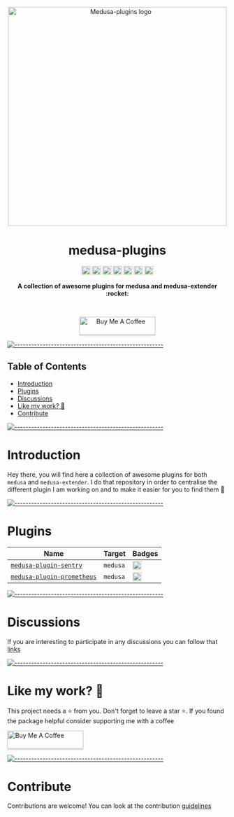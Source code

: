 <p align="center">
  <img src="https://github.com/adrien2p/medusa-plugins/blob/assets/assets/medua-plugins-logo.png?raw=true" alt="Medusa-plugins logo" width="500" height="auto" />
</p>
<h1 align="center">medusa-plugins</h1>

<p align="center">
<a href="https://github.com/adrien2p/medusa-plugins/graphs/contributors"><img alt="Contributors" src="https://img.shields.io/github/contributors/adrien2p/medusa-plugins.svg" height="20"/></a>
<a href="https://github.com/adrien2p/awesome-medusajs"><img alt="Awesome medusajs" src="https://awesome.re/badge.svg" height="20"/></a>
<a href="https://discord.gg/xpCwq3Kfn8"><img alt="Discord" src="https://img.shields.io/badge/chat-on%20discord-7289DA.svg" height="20"/></a>
<a href="https://github.com/adrien2p/medusa-plugins/commits/main"><img alt="Activity" src="https://img.shields.io/github/commit-activity/m/adrien2p/medusa-plugins?style=flat" height="20"/></a>
<a href="https://github.com/adrien2p/medusa-plugins/issues"><img alt="Issues" src="https://img.shields.io/github/issues/adrien2p/medusa-plugins?style=flat" height="20"/></a>
<a href="https://github.com/adrien2p/medusa-plugins/blob/main/LICENSE"><img alt="Licence" src="https://img.shields.io/github/license/adrien2p/medusa-plugins?style=flat" height="20"/></a>
<a href="https://github.com/adrien2p/medusa-plugins/blob/main/CONTRIBUTING.md"><img alt="Contributing" src="https://img.shields.io/badge/PRs-welcome-brightgreen.svg?style=flat" height="20"/></a>
	</p>

<p align="center">
  <b>A collection of awesome plugins for medusa and medusa-extender :rocket:</b></br>
</p>

<br />


<p align="center">
    <a href="https://www.buymeacoffee.com/adriendeperetti" target="_blank"><img src="https://www.buymeacoffee.com/assets/img/custom_images/orange_img.png" alt="Buy Me A Coffee" style="height: 41px !important;width: 174px !important;box-shadow: 0px 3px 2px 0px rgba(190, 190, 190, 0.5) !important;-webkit-box-shadow: 0px 3px 2px 0px rgba(190, 190, 190, 0.5) !important;" ></a>
</p>


[![-----------------------------------------------------](https://raw.githubusercontent.com/andreasbm/readme/master/assets/lines/cloudy.png)](#table-of-contents)

## Table of Contents

* [Introduction](#introduction)
* [Plugins](#plugins)
* [Discussions](#discussions)
* [Like my work? :heartbeat:](#like-my-work-heartbeat)
* [Contribute](#contribute)

[![-----------------------------------------------------](https://raw.githubusercontent.com/andreasbm/readme/master/assets/lines/cloudy.png)](#introduction)

# Introduction

Hey there, you will find here a collection of awesome plugins for both `medusa` and `medusa-extender`.
I do that repository in order to centralise the different plugin I am working on and to 
make it easier for you to find them :rocket:

[![-----------------------------------------------------](https://raw.githubusercontent.com/andreasbm/readme/master/assets/lines/cloudy.png)](#plugins)

# Plugins

| Name                                                                                                             | Target        | Badges                                                                                                                                                                                                                                                                                                                                                    |
|------------------------------------------------------------------------------------------------------------------|---------------|-----------------------------------------------------------------------------------------------------------------------------------------------------------------------------------------------------------------------------------------------------------------------------------------------------------------------------------------------------------|
| [`medusa-plugin-sentry`](https://github.com/adrien2p/medusa-plugins/tree/main/packages/medusa-plugin-sentry)     | `medusa`      | <a href="https://www.npmjs.com/package/medusa-plugin-sentry"><img alt="NPM Version" src="https://img.shields.io/npm/v/medusa-plugin-sentry.svg" height="20"/></a> |
| [`medusa-plugin-prometheus`](https://github.com/adrien2p/medusa-plugins/tree/main/packages/medusa-plugin-prometheus) | `medusa`      | <a href="https://www.npmjs.com/package/medusa-plugin-prometheus"><img alt="NPM Version" src="https://img.shields.io/npm/v/medusa-plugin-prometheus.svg" height="20"/></a> |

[![-----------------------------------------------------](https://raw.githubusercontent.com/andreasbm/readme/master/assets/lines/cloudy.png)](#discussions)

# Discussions

If you are interesting to participate in any discussions you can follow that [links](https://github.com/adrien2p/medusa-plugins/discussions)

[![-----------------------------------------------------](https://raw.githubusercontent.com/andreasbm/readme/master/assets/lines/cloudy.png)](#like-my-work-heartbeat)

# Like my work? :heartbeat:

This project needs a :star: from you. Don't forget to leave a star :star:.
If you found the package helpful consider supporting me with a coffee

<a href="https://www.buymeacoffee.com/adriendeperetti" target="_blank"><img src="https://www.buymeacoffee.com/assets/img/custom_images/orange_img.png" alt="Buy Me A Coffee" style="height: 41px !important;width: 174px !important;box-shadow: 0px 3px 2px 0px rgba(190, 190, 190, 0.5) !important;-webkit-box-shadow: 0px 3px 2px 0px rgba(190, 190, 190, 0.5) !important;" ></a>

[![-----------------------------------------------------](https://raw.githubusercontent.com/andreasbm/readme/master/assets/lines/cloudy.png)](#contribute)

# Contribute

Contributions are welcome! You can look at the contribution [guidelines](./CONTRIBUTING.md)